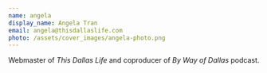 ```yaml
---
name: angela
display_name: Angela Tran
email: angela@thisdallaslife.com
photo: /assets/cover_images/angela-photo.png
---
```

Webmaster of *This Dallas Life* and coproducer of *By Way of Dallas* podcast.